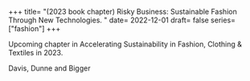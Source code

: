 +++
title= "(2023 book chapter) Risky Business: Sustainable Fashion Through New Technologies. "
date= 2022-12-01
draft= false
series= ["fashion"]
+++

Upcoming chapter in Accelerating Sustainability in Fashion, Clothing & Textiles in 2023.  

Davis, Dunne and Bigger

